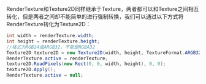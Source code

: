 RenderTexture和Texture2D同样继承于Texture，两者都可以和Texture之间相互转化，但是两者之间却不能简单的进行强制转换，我们可以通过以下方式将RenderTexture转化为Texture2D：

``` cs
int width = renderTexture.width;
int height = renderTexture.height;
//格式为RGB24或ARGB32，不能是RGBA32
Texture2D texture2D = new Texture2D(width, height, TextureFormat.ARGB32, false);
RenderTexture.active = renderTexture;
texture2D.ReadPixels(new Rect(0, 0, width, height), 0, 0);
texture2D.Apply();
RenderTexture.active = null;
```


